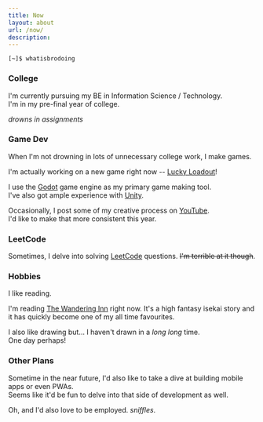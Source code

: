 ```yaml
---
title: Now
layout: about
url: /now/
description: 
---
```


`[~]$ whatisbrodoing`

### College

I'm currently pursuing my BE in Information Science / Technology.\
I'm in my pre-final year of college.

*drowns in assignments*

### Game Dev

When I'm not drowning in lots of unnecessary college work, I make games.

I'm actually working on a new game right now -- [Lucky Loadout](https://github.com/TheLetterIsH/Lucky-Loadout)!

I use the [Godot](https://godotengine.org/) game engine as my primary game making tool.\
I've also got ample experience with [Unity](https://unity.com/).

Occasionally, I post some of my creative process on [YouTube](https://www.youtube.com/@TheLetterIsH/).\
I'd like to make that more consistent this year.

### LeetCode

Sometimes, I delve into solving [LeetCode](https://leetcode.com/TheLetterIsH/) questions. ~~I'm terrible at it though~~.

### Hobbies

I like reading.

I'm reading [The Wandering Inn](https://wanderinginn.com/) right now. It's a high fantasy isekai story and it has quickly become one of my all time favourites.

I also like drawing but... I haven't drawn in a *long long* time.\
One day perhaps!

### Other Plans

Sometime in the near future, I'd also like to take a dive at building mobile apps or even PWAs.\
Seems like it'd be fun to delve into that side of development as well.

Oh, and I'd also love to be employed. *sniffles*.